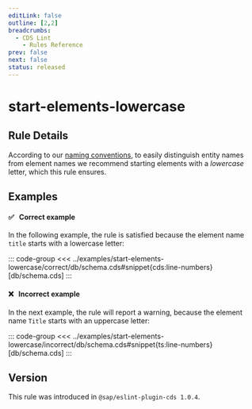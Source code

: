 ```yaml
---
editLink: false
outline: [2,2]
breadcrumbs:
  - CDS Lint
    - Rules Reference
prev: false
next: false
status: released
---
```


<script setup>
  import PlaygroundBadge from '../components/PlaygroundBadge.vue'
</script>

# start-elements-lowercase

## Rule Details

According to our [naming conventions](../../../guides/domain-modeling#naming-conventions), to easily distinguish entity names from element names we recommend starting elements with a *lowercase* letter, which this rule ensures.

## Examples

#### ✅ &nbsp; Correct example

In the following example, the rule is satisfied because the element name `title` starts with a lowercase letter:

::: code-group
<<< ../examples/start-elements-lowercase/correct/db/schema.cds#snippet{cds:line-numbers} [db/schema.cds]
:::
<PlaygroundBadge
  name="start-elements-lowercase"
  kind="correct"
  :rules="{'@sap/cds/start-elements-lowercase': 'warn'}"
  :files="['schema.cds']"
/>

#### ❌ &nbsp; Incorrect example

In the next example, the rule will report a warning, because the element name `Title` starts with an uppercase letter:

::: code-group
<<< ../examples/start-elements-lowercase/incorrect/db/schema.cds#snippet{ts:line-numbers} [db/schema.cds]
:::
<PlaygroundBadge
  name="start-elements-lowercase"
  kind="incorrect"
  :rules="{'@sap/cds/start-elements-lowercase': 'warn'}"
  :files="['db/schema.cds']"
/>

## Version
This rule was introduced in `@sap/eslint-plugin-cds 1.0.4`.